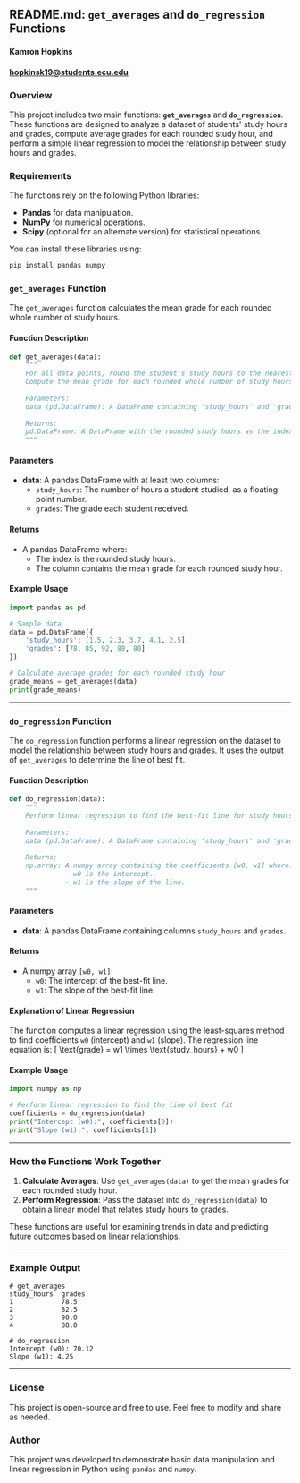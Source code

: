 ## README.md: `get_averages` and `do_regression` Functions

#### Kamron Hopkins
#### hopkinsk19@students.ecu.edu

### Overview

This project includes two main functions: **`get_averages`** and **`do_regression`**. These functions are designed to analyze a dataset of students' study hours and grades, compute average grades for each rounded study hour, and perform a simple linear regression to model the relationship between study hours and grades.

### Requirements

The functions rely on the following Python libraries:
- **Pandas** for data manipulation.
- **NumPy** for numerical operations.
- **Scipy** (optional for an alternate version) for statistical operations.

You can install these libraries using:
```bash
pip install pandas numpy
```

### `get_averages` Function

The `get_averages` function calculates the mean grade for each rounded whole number of study hours.

#### Function Description

```python
def get_averages(data):
    """
    For all data points, round the student's study hours to the nearest whole number.
    Compute the mean grade for each rounded whole number of study hours.
    
    Parameters:
    data (pd.DataFrame): A DataFrame containing 'study_hours' and 'grades' columns.
    
    Returns:
    pd.DataFrame: A DataFrame with the rounded study hours as the index and the mean grades.
    """
```

#### Parameters
- **data**: A pandas DataFrame with at least two columns:
  - `study_hours`: The number of hours a student studied, as a floating-point number.
  - `grades`: The grade each student received.

#### Returns
- A pandas DataFrame where:
  - The index is the rounded study hours.
  - The column contains the mean grade for each rounded study hour.

#### Example Usage

```python
import pandas as pd

# Sample data
data = pd.DataFrame({
    'study_hours': [1.5, 2.3, 3.7, 4.1, 2.5],
    'grades': [78, 85, 92, 88, 80]
})

# Calculate average grades for each rounded study hour
grade_means = get_averages(data)
print(grade_means)
```

---

### `do_regression` Function

The `do_regression` function performs a linear regression on the dataset to model the relationship between study hours and grades. It uses the output of `get_averages` to determine the line of best fit.

#### Function Description

```python
def do_regression(data):
    """
    Perform linear regression to find the best-fit line for study hours vs. grades.
    
    Parameters:
    data (pd.DataFrame): A DataFrame containing 'study_hours' and 'grades' columns.
    
    Returns:
    np.array: A numpy array containing the coefficients [w0, w1] where:
              - w0 is the intercept.
              - w1 is the slope of the line.
    """
```

#### Parameters
- **data**: A pandas DataFrame containing columns `study_hours` and `grades`.

#### Returns
- A numpy array `[w0, w1]`:
  - `w0`: The intercept of the best-fit line.
  - `w1`: The slope of the best-fit line.

#### Explanation of Linear Regression
The function computes a linear regression using the least-squares method to find coefficients `w0` (intercept) and `w1` (slope). The regression line equation is:
\[
\text{grade} = w1 \times \text{study\_hours} + w0
\]

#### Example Usage

```python
import numpy as np

# Perform linear regression to find the line of best fit
coefficients = do_regression(data)
print("Intercept (w0):", coefficients[0])
print("Slope (w1):", coefficients[1])
```

---

### How the Functions Work Together

1. **Calculate Averages**: Use `get_averages(data)` to get the mean grades for each rounded study hour.
2. **Perform Regression**: Pass the dataset into `do_regression(data)` to obtain a linear model that relates study hours to grades.

These functions are useful for examining trends in data and predicting future outcomes based on linear relationships.

---

### Example Output

```plaintext
# get_averages
study_hours  grades
1            78.5
2            82.5
3            90.0
4            88.0

# do_regression
Intercept (w0): 70.12
Slope (w1): 4.25
```

---

### License
This project is open-source and free to use. Feel free to modify and share as needed.

### Author
This project was developed to demonstrate basic data manipulation and linear regression in Python using `pandas` and `numpy`.